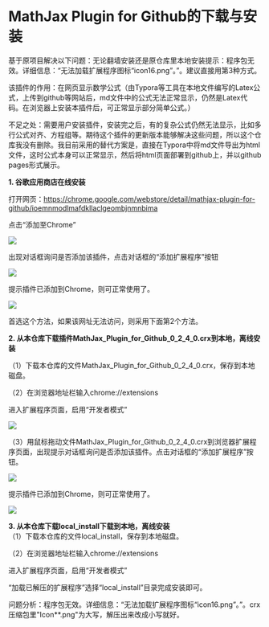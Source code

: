 # MathJax Plugin for Github的下载与安装
基于原项目解决以下问题：无论翻墙安装还是原仓库里本地安装提示：程序包无效。详细信息：“无法加载扩展程序图标“icon16.png”。”。建议直接用第3种方式。


该插件的作用：在网页显示数学公式（由Typora等工具在本地文件编写的Latex公式，上传到github等网站后，md文件中的公式无法正常显示，仍然是Latex代码。在浏览器上安装本插件后，可正常显示部分简单公式。）

不足之处：需要用户安装插件，安装完之后，有的复杂公式仍然无法显示，比如多行公式对齐、方程组等。期待这个插件的更新版本能够解决这些问题，所以这个仓库我没有删除。我目前采用的替代方案是，直接在Typora中将md文件导出为html文件，这时公式本身可以正常显示，然后将html页面部署到github上，并以github pages形式展示。

**1. 谷歌应用商店在线安装**

   打开网页：https://chrome.google.com/webstore/detail/mathjax-plugin-for-github/ioemnmodlmafdkllaclgeombjnmnbima

   点击“添加至Chrome” 

   ![](assets/webstore.png)

   

   出现对话框询问是否添加该插件，点击对话框的“添加扩展程序”按钮

   ![](assets/ask.png)

   

   提示插件已添加到Chrome，则可正常使用了。

   ![](assets/ok.png)


   首选这个方法，如果该网址无法访问，则采用下面第2个方法。

   

**2. 从本仓库下载插件MathJax_Plugin_for_Github_0_2_4_0.crx到本地，离线安装**

   （1）下载本仓库的文件MathJax_Plugin_for_Github_0_2_4_0.crx，保存到本地磁盘。

   （2）在浏览器地址栏输入chrome://extensions

   进入扩展程序页面，启用“开发者模式”

   ![](assets/developer.png)

   （3）用鼠标拖动文件MathJax_Plugin_for_Github_0_2_4_0.crx到浏览器扩展程序页面，出现提示对话框询问是否添加该插件。点击对话框的“添加扩展程序”按钮。

   ![](assets/pull.png)

   

   提示插件已添加到Chrome，则可正常使用了。

   ![](assets/ok2.png)
   
**3. 从本仓库下载local_install下载到本地，离线安装**   
   （1）下载本仓库的文件local_install，保存到本地磁盘。

   （2）在浏览器地址栏输入chrome://extensions
   
   进入扩展程序页面，启用“开发者模式”
   
   “加载已解压的扩展程序”选择“local_install”目录完成安装即可。

   问题分析：程序包无效。详细信息：“无法加载扩展程序图标“icon16.png”。”。crx压缩包里"Icon**.png"为大写，解压出来改成小写就好。
